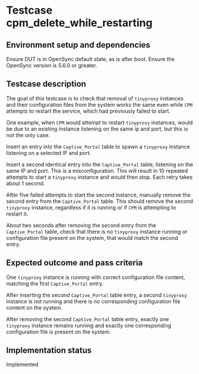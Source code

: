 # Testcase cpm_delete_while_restarting

## Environment setup and dependencies

Ensure DUT is in OpenSync default state, as is after boot. Ensure the OpenSync version is 5.6.0 or greater.

## Testcase description

The goal of this testcase is to check that removal of `tinyproxy` instances and their configuration files from the
system works the same even while `CPM` attempts to restart the service, which had previously failed to start.

One example, when `CPM` would attempt to restart `tinyproxy` instances, would be due to an existing instance listening
on the same ip and port, but this is not the only case.

Insert an entry into the `Captive_Portal` table to spawn a `tinyproxy` instance listening on a selected IP and port.

Insert a second identical entry into the `Captive_Portal` table, listening on the same IP and port. This is a
misconfiguration. This will result in 10 repeated attempts to start a `tinyproxy` instance and would then stop. Each
retry takes about 1 second.

After five failed attempts to start the second instance, manually remove the second entry from the `Captive_Portal`
table. This should remove the second `tinyproxy` instance, regardless if it is running or if `CPM` is attempting to
restart it.

About two seconds after removing the second entry from the `Captive_Portal` table, check that there is no `tinyproxy`
instance running or configuration file present on the system, that would match the second entry.

## Expected outcome and pass criteria

One `tinyproxy` instance is running with correct configuration file content, matching the first `Captive_Portal` entry.

After inserting the second `Captive_Portal` table entry, a second `tinyproxy` instance is not running and there is no
corresponding configuration file content on the system.

After removing the second `Captive_Portal` table entry, exactly one `tinyproxy` instance remains running and exactly one
corresponding configuration file is present on the system.

## Implementation status

Implemented
